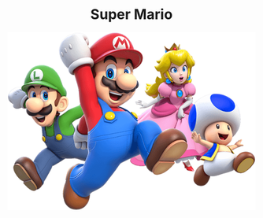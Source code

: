 # <h1 align="center">Super Mario</h1>


 <img class="mario" src="./src/imagens/super-mario-chars.png" />


